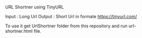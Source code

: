 URL Shortner using TinyURL

Input : Long Url 
Output : Short Url in formate https://tinyurl.com/<unique>

To use it get UrlShortner folder from this repository and run url-shortner.html file.
